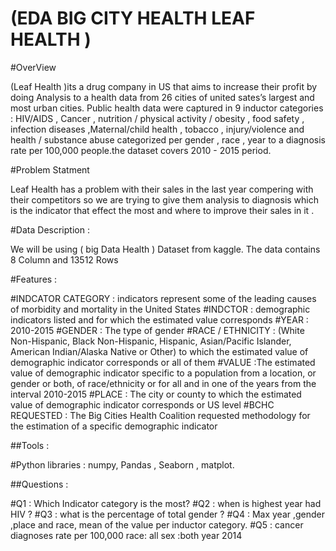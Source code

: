 

# (EDA BIG CITY HEALTH LEAF HEALTH )

 
 #OverView 

(Leaf Health )its a drug company in US that aims to increase their profit by doing Analysis to a health data from 26 cities of united sates’s largest and most urban cities. Public health data were captured in 9 inductor categories : HIV/AIDS , Cancer , nutrition / physical activity / obesity , food safety , infection diseases ,Maternal/child health , tobacco , injury/violence and health / substance abuse categorized per gender , race , year to a diagnosis rate per 100,000 people.the dataset covers  2010 - 2015 period.

#Problem Statment 

Leaf Health   has a problem with their sales in the last year compering with their competitors  so we are trying to give them analysis to diagnosis which is the indicator that effect the most and where to improve their sales in it .


#Data Description :

We will be using ( big Data Health ) Dataset from kaggle.
The data contains 8  Column and  13512 Rows

#Features :

#INDCATOR CATEGORY :  indicators represent some of the leading causes of morbidity and mortality in the United States
#INDCTOR : demographic indicators listed and for which the estimated value corresponds
#YEAR :  2010-2015
#GENDER : The type of gender
#RACE / ETHNICITY :  (White Non-Hispanic, Black Non-Hispanic, Hispanic, Asian/Pacific Islander, American Indian/Alaska Native or Other) to which the estimated value of demographic indicator corresponds or all of them
#VALUE :The estimated value of demographic indicator specific to a population from a location, or gender or both, of race/ethnicity or for all and in one of the years from the interval 2010-2015
#PLACE : The city or county to which the estimated value of demographic indicator corresponds or US level 
#BCHC REQUESTED : The Big Cities Health Coalition requested methodology for the estimation of a specific demographic indicator


##Tools :

#Python libraries : numpy, Pandas , Seaborn , matplot.
 
##Questions :
 
#Q1 : Which Indicator category is the most?
#Q2 : when is highest year had HIV ?
#Q3 : what is the percentage of total gender ?
#Q4 : Max year ,gender ,place and race, mean of the value per inductor category.
#Q5 : cancer diagnoses rate per 100,000 race: all sex :both year 2014
